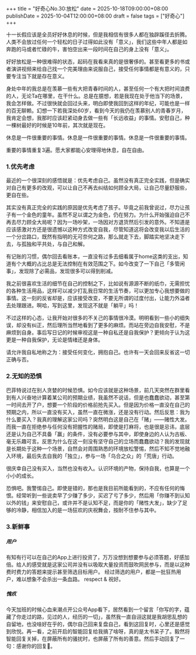 +++
title       = "好奇心No.30:放松"
date        = 2025-10-18T09:00:00+08:00
publishDate = 2025-10-04T12:00:00+08:00
draft       = false
tags = ["好奇心"]
+++

十一长假应该是全员好好休息的时候，但是我相信有很多人都在独辟蹊径去折腾。人类不会放过任何一个轻松的日子过得如此没有「意义」，我们这些中年人都是如奔跑的马或者忙碌的牛，害怕空出来一段时间在自己的身上没有「意义」。

好好放松是一种很难得的状态，起码在我看来真的是很奢侈的。甚至看更多的书或者演讲视频来给自己找一个完美理由来说服自己，接受任何事情都是有意义的，只要专注当下就是存在意义。

 <!--more--> 

身处中年的我总是在羡慕一些有大把青春时间的人，甚至任何一个有大把时间浪费的人，无论Ta在哪里，在干什么。总是在臆想，若是我现在处于他当下的场景，我会怎样做。不过很快就会回过头来，明白即使我回到这样的年纪，可能也是一样的百无聊赖。幻想一下若我深处60岁，看到今天的我仍在羡慕别人的青春岁月，我肯定会想，我那时应该赶紧动身去做一些有「长远收益」的事情。安慰自己，种一棵树最好的时候是10年前，其次就是现在。

休息是一件很重要的事情。休息是一件很重要的事情。休息是一件很重要的事情。

重要的事情重复3遍。愿大家都能心安理得地休息，自在自由。


### 1.优先考虑

最近的一个很深刻的感悟就是：优先考虑自己。虽然没有真正完全实践，但是确实对自己有更多的改观，可以让自己不再去纠结如何顾全大局，让自己尽量舒服些，更自在些。

其实没有真正完全的实践的原因是优先考虑了孩子。毕竟之前我曾说过，尽力让孩子有一个金色的童年。虽然不足以谓之为金色，仍在努力。为什么开始强迫自己不再去尽力顾全大局呢？因为一场吵架，一场因对方退货然后引发的意外。不知道是应该感激对方还是很遗憾以这种方式改变自我，尽管知道这将会改变我以后生活的一个分岔路口，既然有指明的无可奈何之路，那么就走下去，脚踏实地坚决走下去，与孤独和平共处，与自己和解。

有记账的习惯，偶尔回去看账本，一直没有过多去细看属于home这类的支出，知道有个大概的占比总是无法控制在有效范围之下。如今改变了一下自己「多管闲事」，发现除了必需品，发现很多可以得到削减。

我之前很喜欢生活的细节在自己的控制之下，比如说有源源不断的纸巾，无需担忧的各种生活用品，这样可以减少打乱我日常的生活节奏，可以更加专心我想要做的事情。这一刻的反省却是，应该接受改变，不要无所谓的过度付出，让能力外溢者去处理跟进。啊哈，写到这里，发现这不就是「躺平」吗！

不过这样的心态，让我开始对很多的不关己的事情很冷漠。明明看到一些小的细失误，却没有纠正，然后理所当然地看到了更多的麻烦。而站在旁边自我安慰，不是麻烦到自身。事后写日记的时候审视这是一种自私还是自我保护？更倾向于认为这更是一种自我保护，无论是情绪还是身体。

请允许我自私地称之为：接受任何变化，拥抱自己。也许有一天会回来反省这一切正确与否。


### 2.无知的恐惧

巴菲特说过在别人贪婪的时候恐惧。如今应该就是这种场景，前几天突然在群里看到有人兴奋地计算着某公司的预期业绩，我虽然不说话，但是也蠢蠢欲动，甚至第一时间去开了户，想要一个阶段的价格前抢先买入。但是因为价格一直没在自己的预期之内，所以一直没有买入，虽然一直在微涨，还是没有行动。然后反思：我为什么要买入？我真的理解这家公司吗？突然明白这是自己在「赌」——赌性大发。而我一直在拒绝参与任何没有把握性的赌局，即使是打麻将，也是很是忌讳，底层还是认为自己不具备「赢」的条件，没有必要参与其中，即使身边的人认为古板、毫无乐趣可言。反思为什么在这一刻没有坚守自己的立场而蠢蠢欲动？我的发现就是长期处于这种一个场景，自然会对周围熟悉的环境放松警惕，然后不知不觉地融入环境，最后失去自我的「独立」，参与一场「乌合之众」的「荒唐」行动。

很庆幸自己没有买入，当然也没有收入。认识环境的产物，保持自我，也算是一个小小的成长。

恐惧吧。我警惕自己。即使是错的，那也是我目前所能看到的，不应有任何的悔恨。经常听到一些说卖早了少赚了多少，买迟了亏了多少，然后用「你赚不到认知以外的钱」来安慰自己，或许并不是认知不足，而是你的「赌性大发」，缺少了足够的冷静，相信加入的是一场狂欢的庆祝舞会，按耐不住参与其中。


### 3.新鲜事


##### 用户
有知有行可以在自己的App上进行投资了，万万没想到想要参与必须答题，好感加倍。给人的感受就是这家公司并没有以吸取大量投资而鼓吹网民参与，而是以这种费时费力的答题来提示甚至筛选目标用户。
经过筛选的用户，都是一批狂热用户，难以想象不会杀出一条血路。
respect & 祝好。


##### 愧疚
今天加班的时候心血来潮点开公众号App看下，居然看到一个留言「你写的字，蕴藏了你走过的路，见过的人，经历的一切」，虽然我一直自诩这就是我胡思乱想的自留地，也没啥好在乎的，偶尔自己回来复盘自己，看到这回复时，心里还是感觉到欣悦。再一看，之前开启的智能回复给我搞了啥呀，真的是太书呆子了。毅然将智能回复关掉，在屏蔽所有的骚扰时，也屏蔽了所有的善意。然后手动回复了一句：感谢你的回复🌹。










